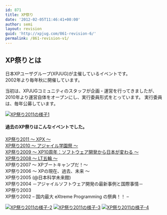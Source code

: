 ```yaml
---
id: 871
title: XP祭り
date: '2012-02-05T11:46:41+00:00'
author: semi
layout: revision
guid: 'http://xpjug.com/861-revision-6/'
permalink: /861-revision-v1/
---
```


## XP祭りとは

日本XPユーザグループ(XPJUG)が主催しているイベントです。  
2002年より毎年秋に開催しています。

当初は、XPJUGコミュニティのスタッフが企画・運営を行ってきましたが、2010年より運営自体をオープンにし、実行委員形式をとっています。 実行委員は、毎年公募しています。

[![](http://xpjug.com/wp-content/uploads/2012/02/6111867216_7eb971fe08_z.jpg "XP祭り2011の様子1")](http://xpjug.com/wp-content/uploads/2012/02/6111867216_7eb971fe08_z.jpg)

#### 過去のXP祭りはこんなイベントでした。

[XP祭り2011 〜 XPX 〜](http://xpjug.com/xpx/ "XP祭り2011")  
[XP祭り2010 ～ アジャイル学園祭 ～](http://kokucheese.com/event/index/2167/)  
[XP祭り2009 ～ XP10周年：ソフトウェア開発から日本が変わる ～](http://kokucheese.com/event/index/325/)  
[XP祭り2008 ～ LT五輪 ～](http://jucalion.s66.xrea.com/xoops/modules/eguide/event.php?eid=6)  
XP祭り2007 ～ XPブートキャンプだ！～  
XP祭り2006 ～ XPの現在、過去、未来 ～  
XP祭り2005 (@日本科学未来館)  
XP祭り2004 －アジャイルソフトウェア開発の最新事例と国際事情－  
XP祭り2003  
XP祭り2002 – 国内最大 eXtreme Programming の祭典！！ –

[![](http://xpjug.com/wp-content/uploads/2012/02/6111816954_b5aeecaa2c_z-150x150.jpg "XP祭り2011の様子-2")](http://xpjug.com/wp-content/uploads/2012/02/6111816954_b5aeecaa2c_z.jpg) [![](http://xpjug.com/wp-content/uploads/2012/02/6111365787_98746e7900_z-150x150.jpg "XP祭り2011の様子-3")](http://xpjug.com/wp-content/uploads/2012/02/6111365787_98746e7900_z.jpg) [![](http://xpjug.com/wp-content/uploads/2012/02/6111392007_519198e77f_z-150x150.jpg "XP祭り2011の様子-4")](http://xpjug.com/wp-content/uploads/2012/02/6111392007_519198e77f_z.jpg)